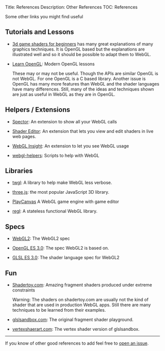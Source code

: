 Title: References
Description: Other References
TOC: References

Some other links you might find useful

## Tutorials and Lessons

* [3d game shaders for beginners](https://lettier.github.io/3d-game-shaders-for-beginners/)
  has many great explanations of many graphics techniques. It is OpenGL based but
  the explanations are illustrated well and so it should be possible to adapt them
  to WebGL.

* [Learn OpenGL](https://learnopengl.com/): Modern OpenGL lessons

  These may or may not be useful. Though the APIs are similar OpenGL is not WebGL. For one OpenGL
  is a C based library. Another issue is OpenGL has many more features than WebGL and the
  shader languages have many differences. Still, many of the ideas and techniques shown are
  just as useful in WebGL as they are in OpenGL.

## Helpers / Extensions

* [Spector](https://chrome.google.com/webstore/detail/spectorjs/denbgaamihkadbghdceggmchnflmhpmk?hl=en): An extension to show all your WebGL calls

* [Shader Editor](https://chrome.google.com/webstore/detail/shader-editor/ggeaidddejpbakgafapihjbgdlbbbpob?hl=en): An extension that lets you view and edit shaders in live web pages.

* [WebGL Insight](https://chrome.google.com/webstore/detail/webgl-insight/djdcbmfacaaocoomokenoalbomllhnko?hl=en): An extension to let you see WebGL usage

* [webgl-helpers](https://greggman.github.io/webgl-helpers/): Scripts to help with WebGL

## Libraries

* [twgl](https://twgljs.org): A library to help make WebGL less verbose.

* [three.js](https://threejs.org): the most popular JavaScript 3D library.

* [PlayCanvas](https://playcanvas.com/) A WebGL game engine with game editor

* [regl](https://regl.party/): A stateless functional WebGL library.

## Specs

* [WebGL2](https://www.khronos.org/registry/webgl/specs/latest/2.0/): The WebGL2 spec

* [OpenGL ES 3.0](https://www.khronos.org/registry/OpenGL/specs/es/3.0/es_spec_3.0.pdf): The spec WebGL2 is based on.

* [GLSL ES 3.0](https://www.khronos.org/registry/OpenGL/specs/es/3.0/GLSL_ES_Specification_3.00.pdf): The shader language spec for WebGL2

## Fun

* [Shadertoy.com](https://shadertoy.com): Amazing fragment shaders produced under extreme constraints

  Warning: The shaders on shadertoy.com are usually not the kind of shader that are used in production
  WebGL apps. Still there are many techniques to be learned from their examples.

* [glslsandbox.com](https://glslsandbox.com): The original fragment shader playground.

* [vertexshaerart.com](https://vertexshaderart.com): The vertex shader version of glslsandbox.

---

If you know of other good references to add feel free to
[open an issue](https://github.com/gfxfundamentals/webgl-fundamentals/issues).